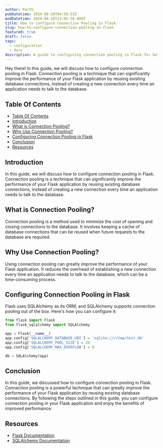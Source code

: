 ```yaml
---
author: Parth
pubDatetime: 2024-06-20T04:58:53Z
modDatetime: 2024-06-20T13:05:56.066Z
title: How to configure Connection Pooling in Flask
slug: how-to-configure-connection-pooling-in-flask
featured: true
draft: false
tags:
  - configuration
  - docs
description: A guide to configuring connection pooling in Flask for better performance.
---
```


Hey there! In this guide, we will discuss how to configure connection pooling in Flask. Connection pooling is a technique that can significantly improve the performance of your Flask application by reusing existing database connections, instead of creating a new connection every time an application needs to talk to the database.

## Table Of Contents

- [Table Of Contents](#table-of-contents)
- [Introduction](#introduction)
- [What is Connection Pooling?](#what-is-connection-pooling)
- [Why Use Connection Pooling?](#why-use-connection-pooling)
- [Configuring Connection Pooling in Flask](#configuring-connection-pooling-in-flask)
- [Conclusion](#conclusion)
- [Resources](#resources)

## Introduction

In this guide, we will discuss how to configure connection pooling in Flask. Connection pooling is a technique that can significantly improve the performance of your Flask application by reusing existing database connections, instead of creating a new connection every time an application needs to talk to the database.

## What is Connection Pooling?

Connection pooling is a method used to minimize the cost of opening and closing connections to the database. It involves keeping a cache of database connections that can be reused when future requests to the database are required.

## Why Use Connection Pooling?

Using connection pooling can greatly improve the performance of your Flask application. It reduces the overhead of establishing a new connection every time an application needs to talk to the database, which can be a time-consuming process.

## Configuring Connection Pooling in Flask

Flask uses SQLAlchemy as its ORM, and SQLAlchemy supports connection pooling out of the box. Here's how you can configure it:

```python
from flask import Flask
from flask_sqlalchemy import SQLAlchemy

app = Flask(__name__)
app.config['SQLALCHEMY_DATABASE_URI'] = 'sqlite:////tmp/test.db'
app.config['SQLALCHEMY_POOL_SIZE'] = 20
app.config['SQLALCHEMY_MAX_OVERFLOW'] = 0

db = SQLAlchemy(app)
```

## Conclusion

In this guide, we discussed how to configure connection pooling in Flask. Connection pooling is a powerful technique that can greatly improve the performance of your Flask application by reusing existing database connections. By following the steps outlined in this guide, you can configure connection pooling in your Flask application and enjoy the benefits of improved performance.

## Resources

- [Flask Documentation](https://flask.palletsprojects.com/en/2.0.x/)
- [SQLAlchemy Documentation](https://docs.sqlalchemy.org/en/14/)
